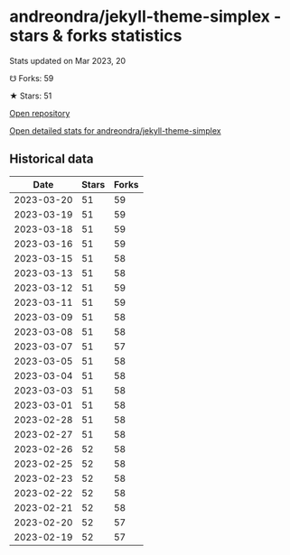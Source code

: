 # andreondra/jekyll-theme-simplex - stars & forks statistics

Stats updated on Mar 2023, 20

☋ Forks: 59

★ Stars: 51

[Open repository](https://github.com/andreondra/jekyll-theme-simplex)

[Open detailed stats for andreondra/jekyll-theme-simplex](https://reviewgithub.com/rep/andreondra/jekyll-theme-simplex)

## Historical data
| Date | Stars | Forks |
|------|-------|-------|
| 2023-03-20 | 51 | 59 | 
| 2023-03-19 | 51 | 59 | 
| 2023-03-18 | 51 | 59 | 
| 2023-03-16 | 51 | 59 | 
| 2023-03-15 | 51 | 58 | 
| 2023-03-13 | 51 | 58 | 
| 2023-03-12 | 51 | 59 | 
| 2023-03-11 | 51 | 59 | 
| 2023-03-09 | 51 | 58 | 
| 2023-03-08 | 51 | 58 | 
| 2023-03-07 | 51 | 57 | 
| 2023-03-05 | 51 | 58 | 
| 2023-03-04 | 51 | 58 | 
| 2023-03-03 | 51 | 58 | 
| 2023-03-01 | 51 | 58 | 
| 2023-02-28 | 51 | 58 | 
| 2023-02-27 | 51 | 58 | 
| 2023-02-26 | 52 | 58 | 
| 2023-02-25 | 52 | 58 | 
| 2023-02-23 | 52 | 58 | 
| 2023-02-22 | 52 | 58 | 
| 2023-02-21 | 52 | 58 | 
| 2023-02-20 | 52 | 57 | 
| 2023-02-19 | 52 | 57 | 

